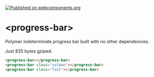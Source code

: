 [![Published on webcomponents.org](https://img.shields.io/badge/webcomponents.org-published-blue.svg)](https://www.webcomponents.org/element/samuelli/progress-bar)

# \<progress-bar\>

Polymer indeterminate progress bar built with no other dependencies.

Just 835 bytes gziped.

<!--
```
<custom-element-demo>
  <template>
    <script src="../webcomponentsjs/webcomponents-lite.min.js"></script>
    <link rel="import" href="progress-bar.html">
    <style is="custom-style">
      progress-bar {
        margin: 16px;
        width: calc(100% - 32px);
      }

      progress-bar.salmon {
        --progress-bar-color: salmon;
        height: 10px;
      }

      progress-bar.fast {
        --progress-bar-duration: 500ms;
        --progress-bar-delay: 500ms;
        --progress-bar-color: #009688;
        height: 4px;
      }
    </style>
    <next-code-block></next-code-block>
  </template>
</custom-element-demo>
```
-->
```html
<progress-bar></progress-bar>
<progress-bar class="salmon"></progress-bar>
<progress-bar class="fast"></progress-bar>
```